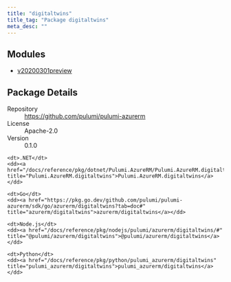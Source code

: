 ```yaml
---
title: "digitaltwins"
title_tag: "Package digitaltwins"
meta_desc: ""
---
```


<!-- WARNING: this file was generated by Pulumi Docs Generator. -->
<!-- Do not edit by hand unless you're certain you know what you are doing! -->



<h2 id="modules">Modules</h2>
<ul class="api">
    <li><a href="v20200301preview/" title="v20200301preview"><span class="symbol module"></span>v20200301preview</a></li>
</ul>

<h2 id="package-details">Package Details</h2>
<dl class="package-details">
	<dt>Repository</dt>
	<dd><a href="https://github.com/pulumi/pulumi-azurerm">https://github.com/pulumi/pulumi-azurerm</a></dd>
	<dt>License</dt>
	<dd>Apache-2.0</dd>
	<dt>Version</dt>
	<dd>0.1.0</dd>
</dl>



<dl class="tabular">

    <dt>.NET</dt>
    <dd><a href="/docs/reference/pkg/dotnet/Pulumi.AzureRM/Pulumi.AzureRM.digitaltwins.html" title="Pulumi.AzureRM.digitaltwins">Pulumi.AzureRM.digitaltwins</a></dd>

    <dt>Go</dt>
    <dd><a href="https://pkg.go.dev/github.com/pulumi/pulumi-azurerm/sdk/go/azurerm/digitaltwins?tab=doc#" title="azurerm/digitaltwins">azurerm/digitaltwins</a></dd>

    <dt>Node.js</dt>
    <dd><a href="/docs/reference/pkg/nodejs/pulumi/azurerm/digitaltwins/#" title="@pulumi/azurerm/digitaltwins">@pulumi/azurerm/digitaltwins</a></dd>

    <dt>Python</dt>
    <dd><a href="/docs/reference/pkg/python/pulumi_azurerm/digitaltwins" title="pulumi_azurerm/digitaltwins">pulumi_azurerm/digitaltwins</a></dd>

</dl>

